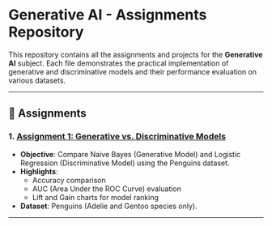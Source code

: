 # Generative AI - Assignments Repository

This repository contains all the assignments and projects for the **Generative AI** subject. Each file demonstrates the practical implementation of generative and discriminative models and their performance evaluation on various datasets.

---

## 📂 **Assignments**

### 1. [Assignment 1: Generative vs. Discriminative Models](./Amit_Prajapati_GEN_AI_Assignement_1.ipynb)
- **Objective**: Compare Naive Bayes (Generative Model) and Logistic Regression (Discriminative Model) using the Penguins dataset.
- **Highlights**:
  - Accuracy comparison
  - AUC (Area Under the ROC Curve) evaluation
  - Lift and Gain charts for model ranking
- **Dataset**: Penguins (Adelie and Gentoo species only).

---
